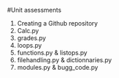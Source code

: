 #Unit assessments
1. Creating a Github repository
2. Calc.py
3. grades.py
4. loops.py
5. functions.py & listops.py
6. filehandling.py & dictionnaries.py
7. modules.py & bugg_code.py
